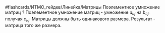 #flashcards/ИТМО_гейдев/Линейка/Матрицы
Поэлементное умножение матриц
?
Поэлементное умножение матриц - умножение $a_i,_j$ на $b_i,_j$, получая $c_i,_j$.
Матрицы должны быть одинакового размера.
Результат - матрица того же размера.

